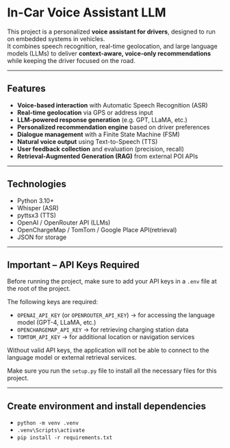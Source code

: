 # In-Car Voice Assistant LLM

This project is a personalized **voice assistant for drivers**, designed to run on embedded systems in vehicles.  
It combines speech recognition, real-time geolocation, and large language models (LLMs) to deliver **context-aware, voice-only recommendations** while keeping the driver focused on the road.

---

##  Features

-  **Voice-based interaction** with Automatic Speech Recognition (ASR)
-  **Real-time geolocation** via GPS or address input
-  **LLM-powered response generation** (e.g. GPT, LLaMA, etc.)
-  **Personalized recommendation engine** based on driver preferences
-  **Dialogue management** with a Finite State Machine (FSM)
-  **Natural voice output** using Text-to-Speech (TTS)
-  **User feedback collection** and evaluation (precision, recall)
-  **Retrieval-Augmented Generation (RAG)** from external POI APIs

---

##  Technologies

- Python 3.10+
- Whisper (ASR)
- pyttsx3 (TTS)
- OpenAI / OpenRouter API (LLMs)
- OpenChargeMap / TomTom / Google Place API(retrieval)
- JSON for storage

---

## **Important – API Keys Required**

Before running the project, make sure to add your API keys in a `.env` file at the root of the project.

The following keys are required:

- `OPENAI_API_KEY` (or `OPENROUTER_API_KEY`) → for accessing the language model (GPT-4, LLaMA, etc.)
- `OPENCHARGEMAP_API_KEY` → for retrieving charging station data
- `TOMTOM_API_KEY` → for additional location or navigation services

Without valid API keys, the application will not be able to connect to the language model or external retrieval services.

Make sure you run the `setup.py` file to install all the necessary files for this project.

---

## **Create environment and install dependencies**

- `python -m venv .venv`
- `.venv\Scripts\activate`
- `pip install -r requirements.txt`

